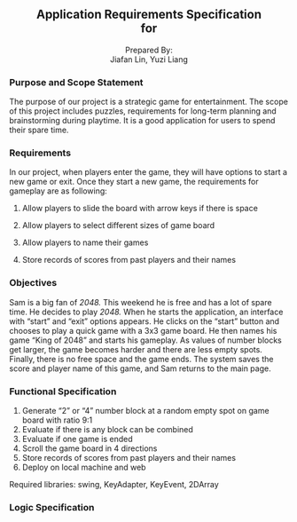 <h2 align = "center">
Application Requirements Specification  <br> for
</h2> 



<center>Prepared By: <br> Jiafan Lin, Yuzi Liang </center>



### **Purpose and Scope Statement**
The purpose of our project is a strategic game for entertainment. The scope of this project includes puzzles, requirements for long-term planning and brainstorming during playtime. It is a good application for users to spend their spare time.



### **Requirements**
In our project, when players enter the game, they will have options to start a new game or exit. Once they start a new game, the requirements for gameplay are as following:

1. Allow players to slide the board with arrow keys if there is space

2. Allow players to select different sizes of game board

3. Allow players to name their games

4. Store records of scores from past players and their names

   


### **Objectives**
Sam is a big fan of *2048.* This weekend he is free and has a lot of spare time. He decides to play *2048.* When he starts the application, an interface with “start” and “exit” options appears. He clicks on the “start” button and chooses to play a quick game with a 3x3 game board. He then names his game “King of 2048” and starts his gameplay. As values of number blocks get larger, the game becomes harder and there are less empty spots. Finally, there is no free space and the game ends. The system saves the score and player name of this game, and Sam returns to the main page.



### **Functional Specification**

1. Generate “2” or “4” number block at a random empty spot on game board with ratio 9:1
2. Evaluate if there is any block can be combined
3. Evaluate if one game is ended
4. Scroll the game board in 4 directions
5. Store records of scores from past players and their names
6. Deploy on local machine and web

Required libraries: swing, KeyAdapter, KeyEvent, 2DArray



### **Logic Specification**











